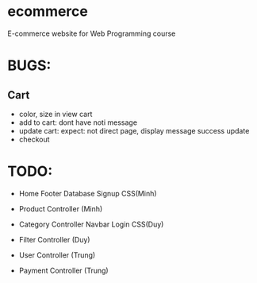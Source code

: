 # ecommerce
E-commerce website for Web Programming course

# BUGS:
## Cart
- color, size in view cart
- add to cart: dont have noti message
- update cart: expect: not direct page, display message success update
- checkout

# TODO:
- Home Footer Database Signup CSS(Minh)
- Product Controller (Minh)

- Category Controller Navbar Login CSS(Duy)
- Filter Controller (Duy)

- User Controller (Trung)
- Payment Controller (Trung)
